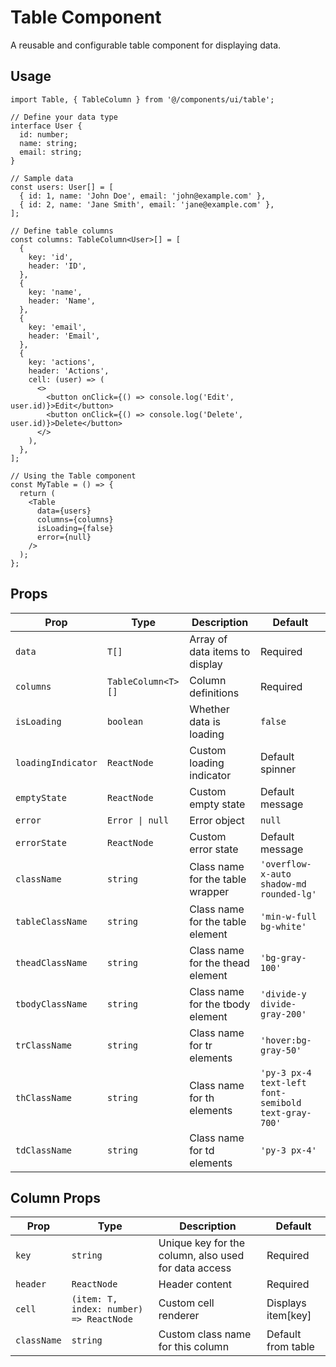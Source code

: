 # Table Component

A reusable and configurable table component for displaying data.

## Usage

```tsx
import Table, { TableColumn } from '@/components/ui/table';

// Define your data type
interface User {
  id: number;
  name: string;
  email: string;
}

// Sample data
const users: User[] = [
  { id: 1, name: 'John Doe', email: 'john@example.com' },
  { id: 2, name: 'Jane Smith', email: 'jane@example.com' },
];

// Define table columns
const columns: TableColumn<User>[] = [
  {
    key: 'id',
    header: 'ID',
  },
  {
    key: 'name',
    header: 'Name',
  },
  {
    key: 'email',
    header: 'Email',
  },
  {
    key: 'actions',
    header: 'Actions',
    cell: (user) => (
      <>
        <button onClick={() => console.log('Edit', user.id)}>Edit</button>
        <button onClick={() => console.log('Delete', user.id)}>Delete</button>
      </>
    ),
  },
];

// Using the Table component
const MyTable = () => {
  return (
    <Table
      data={users}
      columns={columns}
      isLoading={false}
      error={null}
    />
  );
};
```

## Props

| Prop | Type | Description | Default |
|------|------|-------------|---------|
| `data` | `T[]` | Array of data items to display | Required |
| `columns` | `TableColumn<T>[]` | Column definitions | Required |
| `isLoading` | `boolean` | Whether data is loading | `false` |
| `loadingIndicator` | `ReactNode` | Custom loading indicator | Default spinner |
| `emptyState` | `ReactNode` | Custom empty state | Default message |
| `error` | `Error \| null` | Error object | `null` |
| `errorState` | `ReactNode` | Custom error state | Default message |
| `className` | `string` | Class name for the table wrapper | `'overflow-x-auto shadow-md rounded-lg'` |
| `tableClassName` | `string` | Class name for the table element | `'min-w-full bg-white'` |
| `theadClassName` | `string` | Class name for the thead element | `'bg-gray-100'` |
| `tbodyClassName` | `string` | Class name for the tbody element | `'divide-y divide-gray-200'` |
| `trClassName` | `string` | Class name for tr elements | `'hover:bg-gray-50'` |
| `thClassName` | `string` | Class name for th elements | `'py-3 px-4 text-left font-semibold text-gray-700'` |
| `tdClassName` | `string` | Class name for td elements | `'py-3 px-4'` |

## Column Props

| Prop | Type | Description | Default |
|------|------|-------------|---------|
| `key` | `string` | Unique key for the column, also used for data access | Required |
| `header` | `ReactNode` | Header content | Required |
| `cell` | `(item: T, index: number) => ReactNode` | Custom cell renderer | Displays item[key] |
| `className` | `string` | Custom class name for this column | Default from table |

